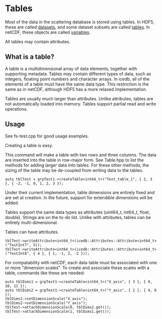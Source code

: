 Tables
==============

Most of the data in the scattering database is stored using tables. 
In HDF5, these are called 
[datasets](https://support.hdfgroup.org/HDF5/Tutor/crtdat.html#def), and
some dataset subsets are called [tables](https://support.hdfgroup.org/HDF5/doc/HL/RM_H5TB.html).
In netCDF, these objects are called 
[variables](https://www.unidata.ucar.edu/software/netcdf/docs/netcdf_data_set_components.html#variables).

All tables may contain attributes.

## What is a table?

A table is a multidimensional array of data elements, together with supporting metadata. 
Tables may contain different types of data, such as integers, floating point numbers and character arrays.
In icedb, all of the elements of a table must have the same data type. This restriction is the same as in
netCDF, although HDF5 has a more relaxed implementation.

Tables are usually much larger than attributes. Unlike attributes, tables are not automatically
loaded into memory. Tables support partial read and write operations.

## Usage

See fs-test.cpp for good usage examples.

Creating a table is easy.

This command will make a table with two rows and three columns.
The data are inserted into the table in row-major form.
See Table.hpp to list the methods for adding larger data into tables.
 For these other methods, the sizing of the table may be de-coupled
from writing data to the tables.
```
auto tblTest = grpTest1->createTable<int64_t>("Test_table_1", { 2, 3 }, { -2, -1, 0, 1, 2, 3 });
```

Under their current implementation, table dimensions are entirely fixed and are
set at creation. In the future, support for extendible dimensions will be added.

Tables support the same data types as attributes (uint64_t, int64_t, float, double).
Strings are on the to-do list.
Unlike with attributes, tables can be entirely multi-dimensional.

Tables can have attributes.
```
tblTest->writeAttribute<int64_t>(icedb::Attributes::Attribute<int64_t>("TestInt7", 5));
tblTest->writeAttribute<int64_t>(icedb::Attributes::Attribute<int64_t>("TestInt8", { 4 }, { 1, -1, 2, -2 }));
```

For compatability with netCDF, each data table must be associated with one
or more "dimension scales". To create and associate these scales with a table,
commands like these are needed:
```
auto tblDims1 = grpTest1->createTable<int64_t>("X_axis", { 3 }, { 9, 10, 11 });
auto tblDims2 = grpTest1->createTable<int64_t>("Y_axis", { 2 }, { 4, 6 });
tblDims1->setDimensionScale("X_axis");
tblDims2->setDimensionScale("Y_axis");
tblTest->attachDimensionScale(0, tblDims2.get());
tblTest->attachDimensionScale(1, tblDims1.get());
```
